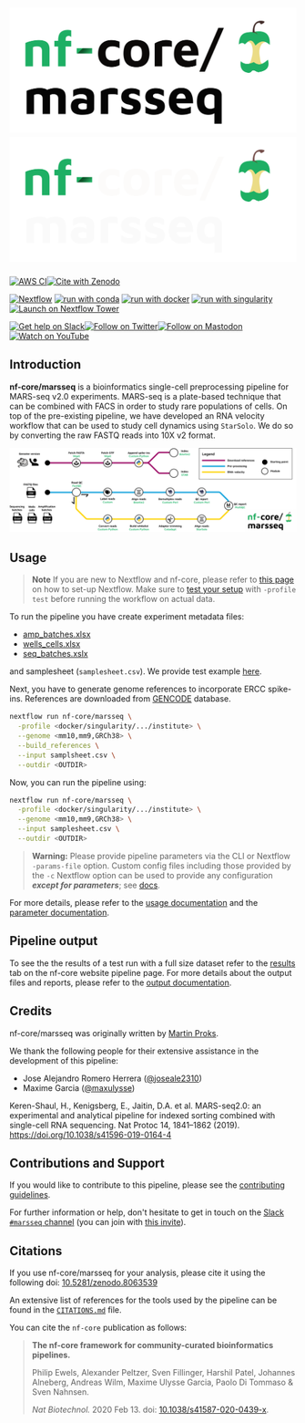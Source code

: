 # ![nf-core/marsseq](docs/images/nf-core-marsseq_logo_light.png#gh-light-mode-only) ![nf-core/marsseq](docs/images/nf-core-marsseq_logo_dark.png#gh-dark-mode-only)

[![AWS CI](https://img.shields.io/badge/CI%20tests-full%20size-FF9900?labelColor=000000&logo=Amazon%20AWS)](https://nf-co.re/marsseq/results)[![Cite with Zenodo](http://img.shields.io/badge/DOI-10.5281/zenodo.8063539-1073c8?labelColor=000000)](https://doi.org/10.5281/zenodo.8063539)

[![Nextflow](https://img.shields.io/badge/nextflow%20DSL2-%E2%89%A523.04.0-23aa62.svg)](https://www.nextflow.io/)
[![run with conda](http://img.shields.io/badge/run%20with-conda-3EB049?labelColor=000000&logo=anaconda)](https://docs.conda.io/en/latest/)
[![run with docker](https://img.shields.io/badge/run%20with-docker-0db7ed?labelColor=000000&logo=docker)](https://www.docker.com/)
[![run with singularity](https://img.shields.io/badge/run%20with-singularity-1d355c.svg?labelColor=000000)](https://sylabs.io/docs/)
[![Launch on Nextflow Tower](https://img.shields.io/badge/Launch%20%F0%9F%9A%80-Nextflow%20Tower-%234256e7)](https://tower.nf/launch?pipeline=https://github.com/nf-core/marsseq)

[![Get help on Slack](http://img.shields.io/badge/slack-nf--core%20%23marsseq-4A154B?labelColor=000000&logo=slack)](https://nfcore.slack.com/channels/marsseq)[![Follow on Twitter](http://img.shields.io/badge/twitter-%40nf__core-1DA1F2?labelColor=000000&logo=twitter)](https://twitter.com/nf_core)[![Follow on Mastodon](https://img.shields.io/badge/mastodon-nf__core-6364ff?labelColor=FFFFFF&logo=mastodon)](https://mstdn.science/@nf_core)[![Watch on YouTube](http://img.shields.io/badge/youtube-nf--core-FF0000?labelColor=000000&logo=youtube)](https://www.youtube.com/c/nf-core)

## Introduction

**nf-core/marsseq** is a bioinformatics single-cell preprocessing pipeline for MARS-seq v2.0 experiments. MARS-seq is a plate-based technique that can be combined with FACS in order to study rare populations of cells. On top of the pre-existing pipeline, we have developed an RNA velocity workflow that can be used to study cell dynamics using `StarSolo`. We do so by converting the raw FASTQ reads into 10X v2 format.

![Workflow](docs/images/workflow.png)

## Usage

> **Note**
> If you are new to Nextflow and nf-core, please refer to [this page](https://nf-co.re/docs/usage/installation) on how
> to set-up Nextflow. Make sure to [test your setup](https://nf-co.re/docs/usage/introduction#how-to-run-a-pipeline)
> with `-profile test` before running the workflow on actual data.

To run the pipeline you have create experiment metadata files:

- [amp_batches.xlsx](assets/amp_batches.xlsx)
- [wells_cells.xlsx](assets/wells_cells.xlsx)
- [seq_batches.xslx](assets/seq_batches.xlsx)

and samplesheet (`samplesheet.csv`). We provide test example [here](assets/samplesheet.csv).

Next, you have to generate genome references to incorporate ERCC spike-ins. References are downloaded from [GENCODE](https://www.gencodegenes.org) database.

```bash
nextflow run nf-core/marsseq \
  -profile <docker/singularity/.../institute> \
  --genome <mm10,mm9,GRCh38> \
  --build_references \
  --input samplsheet.csv \
  --outdir <OUTDIR>
```

Now, you can run the pipeline using:

```bash
nextflow run nf-core/marsseq \
  -profile <docker/singularity/.../institute> \
  --genome <mm10,mm9,GRCh38> \
  --input samplesheet.csv \
  --outdir <OUTDIR>
```

> **Warning:**
> Please provide pipeline parameters via the CLI or Nextflow `-params-file` option. Custom config files including those
> provided by the `-c` Nextflow option can be used to provide any configuration _**except for parameters**_;
> see [docs](https://nf-co.re/usage/configuration#custom-configuration-files).

For more details, please refer to the [usage documentation](https://nf-co.re/marsseq/usage) and the [parameter documentation](https://nf-co.re/marsseq/parameters).

## Pipeline output

To see the the results of a test run with a full size dataset refer to the [results](https://nf-co.re/marsseq/results) tab on the nf-core website pipeline page.
For more details about the output files and reports, please refer to the
[output documentation](https://nf-co.re/marsseq/output).

## Credits

nf-core/marsseq was originally written by [Martin Proks](https://github.com/matq007).

We thank the following people for their extensive assistance in the development of this pipeline:

- Jose Alejandro Romero Herrera ([@joseale2310](https://github.com/joseale2310))
- Maxime Garcia ([@maxulysse](https://github.com/maxulysse))

Keren-Shaul, H., Kenigsberg, E., Jaitin, D.A. et al. MARS-seq2.0: an experimental and analytical pipeline for indexed sorting combined with single-cell RNA sequencing. Nat Protoc 14, 1841–1862 (2019). https://doi.org/10.1038/s41596-019-0164-4

## Contributions and Support

If you would like to contribute to this pipeline, please see the [contributing guidelines](.github/CONTRIBUTING.md).

For further information or help, don't hesitate to get in touch on the [Slack `#marsseq` channel](https://nfcore.slack.com/channels/marsseq) (you can join with [this invite](https://nf-co.re/join/slack)).

## Citations

If you use nf-core/marsseq for your analysis, please cite it using the following doi: [10.5281/zenodo.8063539](https://doi.org/10.5281/zenodo.8063539)

An extensive list of references for the tools used by the pipeline can be found in the [`CITATIONS.md`](CITATIONS.md) file.

You can cite the `nf-core` publication as follows:

> **The nf-core framework for community-curated bioinformatics pipelines.**
>
> Philip Ewels, Alexander Peltzer, Sven Fillinger, Harshil Patel, Johannes Alneberg, Andreas Wilm, Maxime Ulysse Garcia, Paolo Di Tommaso & Sven Nahnsen.
>
> _Nat Biotechnol._ 2020 Feb 13. doi: [10.1038/s41587-020-0439-x](https://dx.doi.org/10.1038/s41587-020-0439-x).
